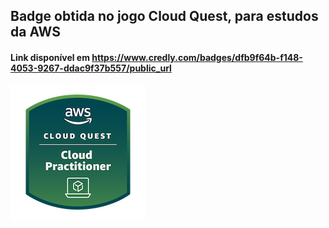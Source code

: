 ## Badge obtida no jogo Cloud Quest, para estudos da AWS

#### Link disponível em https://www.credly.com/badges/dfb9f64b-f148-4053-9267-ddac9f37b557/public_url

![Badge](./aws-cloud-quest-cloud-practitioner.png)